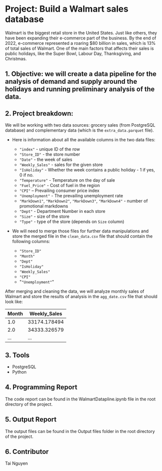 # Project: Build a Walmart sales database

Walmart is the biggest retail store in the United States. Just like others, they have been expanding their e-commerce part of the business. By the end of 2022, e-commerce represented a roaring $80 billion in sales, which is 13% of total sales of Walmart. One of the main factors that affects their sales is public holidays, like the Super Bowl, Labour Day, Thanksgiving, and Christmas. 

## 1. Objective: we will create a data pipeline for the analysis of demand and supply around the holidays and running preliminary analysis of the data. 

## 2. Project breakdown:

We will be working with two data sources: grocery sales (from PostgreSQL database) and complementary data (which is the `extra_data.parquet` file). 

- Here is information about all the available columns in the two data files:
  - `"index"` - unique ID of the row
  - `"Store_ID"` - the store number
  - `"Date"` - the week of sales
  - `"Weekly_Sales"` - sales for the given store
  - `"IsHoliday"` - Whether the week contains a public holiday - 1 if yes, 0 if no.
  - `"Temperature"` - Temperature on the day of sale
  - `"Fuel_Price"` - Cost of fuel in the region
  - `"CPI"` – Prevailing consumer price index
  - `"Unemployment"` - The prevailing unemployment rate
  - `"MarkDown1"`, `"MarkDown2"`, `"MarkDown3"`, `"MarkDown4"` - number of promotional markdowns
  - `"Dept"` - Department Number in each store
  - `"Size"` - size of the store
  - `"Type"` - type of the store (depends on `Size` column)


- We will need to merge those files for further data manipulations and store the merged file in the `clean_data.csv` file that should contain the following columns:
  - `"Store_ID"`
  - `"Month"`
  - `"Dept"`
  - `"IsHoliday"`
  - `"Weekly_Sales"`
  - `"CPI"`
  - "`"Unemployment"`"

After merging and cleaning the data, we will analyze monthly sales of Walmart and store the results of analysis in the `agg_date.csv` file that should look like:

|  Month | Weekly_Sales  | 
|---|---|
| 1.0  |  33174.178494 |
|  2.0 |  34333.326579 |
|  ... | ...  |  

## 3. Tools
- PostgreSQL
- Python

## 4. Programming Report 
The code report can be found in the WalmartDatapline.ipynb file in the root directory of the project.

## 5. Output Report 
The output files can be found in the Output files folder in the root directory of the project.

## 6. Contributor
Tai Nguyen
